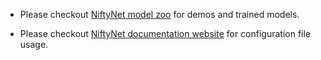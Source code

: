 * Please checkout [NiftyNet model zoo](https://cmiclab.cs.ucl.ac.uk/CMIC/NiftyNetExampleServer/blob/master/model_zoo.md) for demos and trained models.

* Please checkout [NiftyNet documentation website](http://niftynet.readthedocs.io/en/dev/config_spec.html) for configuration file usage.

